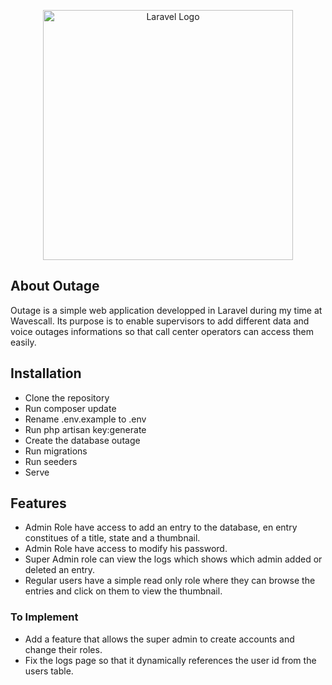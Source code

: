 <p align="center"><a href="https://laravel.com" target="_blank"><img src="https://raw.githubusercontent.com/laravel/art/master/logo-lockup/5%20SVG/2%20CMYK/1%20Full%20Color/laravel-logolockup-cmyk-red.svg" width="400" alt="Laravel Logo"></a></p>


## About Outage

Outage is a simple web application developped in Laravel during my time at Wavescall. Its purpose is to enable supervisors to add different data and voice outages informations so that call center operators can access them easily.


## Installation

- Clone the repository
- Run composer update
- Rename .env.example to .env
- Run php artisan key:generate
- Create the database outage
- Run migrations
- Run seeders
- Serve

## Features
- Admin Role have access to add an entry to the database, en entry constitues of a title, state and a thumbnail.
- Admin Role have access to modify his password.
- Super Admin role can view the logs which shows which admin added or deleted an entry.
- Regular users have a simple read only role where they can browse the entries and click on them to view the thumbnail. 

### To Implement

- Add a feature that allows the super admin to create accounts and change their roles.
- Fix the logs page so that it dynamically references the user id from the users table.
